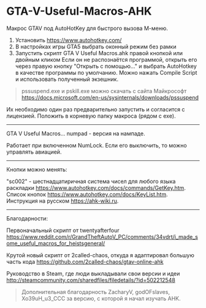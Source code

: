 # GTA-V-Useful-Macros-AHK
Макрос GTAV под AutoHotKey для быстрого вызова М-меню.

1) Установить https://www.autohotkey.com/
2) В настройках игры GTA5 выбрать оконный режим без рамки
3) Запустить скрипт GTA V Useful Macros.ahk правой кнопкой или двойным кликом
Если он не распознаётся программой, открыть его через правую кнопку "Открыть с помощью..." и выбрать AutoHotkey в качестве программы по умолчанию. 
Можно нажать Compile Script и использовать полученный экзешник.

> pssuspend.exe и  pskill.exe можно скачать с сайта Майкрософт https://docs.microsoft.com/en-us/sysinternals/downloads/pssuspend
>
Их необходимо один раз предварительно запустить и согласится с лицензией. Положить в корневую папку макроса (рядом с exe).

---

GTA V Useful Macros... numpad - версия на нампаде.

Работает при включенном NumLock. Если его выключить, то можно управлять авиацией.

---

Кнопки можно менять:

"sc002" - шестнадцатиричная система чисел для любого языка раскладки https://www.autohotkey.com/docs/commands/GetKey.htm.
Список кнопок https://www.autohotkey.com/docs/KeyList.htm.
Инструкция на русском https://ahk-wiki.ru.


---

Благодарности:

Первоначальный скрипт от twentyafterfour https://www.reddit.com/r/GrandTheftAutoV_PC/comments/34vdrt/i_made_some_useful_macros_for_heistsgeneral/

Крутой новый скрипт от 2called-chaos, откуда я адаптировал большую часть кода https://github.com/2called-chaos/gtav-online-ahk

Руководство в Steam, где люди выкладывали свои версии и идеи http://steamcommunity.com/sharedfiles/filedetails/?id=502212548

> Дополнительная благодарность ZacharyV, godOFslaves, Xo39uH_u3_CCC за версию, с которой я начал изучать AHK.

